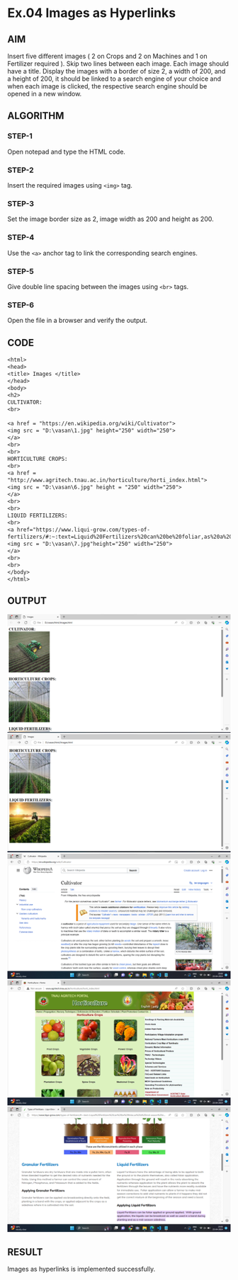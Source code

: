 # Ex.04 Images as Hyperlinks
## AIM
  Insert five different images ( 2 on Crops and 2 on Machines and 1 on Fertilizer required ). 
  Skip two lines between each image. Each image should have a title. 
  Display the images with a border of size 2, a width of 200, and a height of 200, 
  it should be linked to a search engine of your choice and when each image is clicked, 
  the respective search engine should be opened in a new window.

## ALGORITHM
### STEP-1
  Open notepad and type the HTML code.

### STEP-2
  Insert the required images using ```<img>``` tag.

### STEP-3
  Set the image border size as 2, image width as 200 and height as 200.

### STEP-4
  Use the ```<a>``` anchor tag to link the corresponding search engines.  

### STEP-5
  Give double line spacing between the images using ```<br>``` tags.
  
### STEP-6
  Open the file in a browser and verify the output.
  
## CODE
```
<html>
<head> 
<title> Images </title>
</head>
<body> 
<h2>
CULTIVATOR:
<br>

<a href = "https://en.wikipedia.org/wiki/Cultivator">
<img src = "D:\vasan\1.jpg" height="250" width="250">
</a>
<br>
<br>
HORTICULTURE CROPS:
<br>
<a href = "http://www.agritech.tnau.ac.in/horticulture/horti_index.html">
<img src = "D:\vasan\6.jpg" height = "250" width="250">
</a>
<br> 
<br>
LIQUID FERTILIZERS:
<br>
<a href="https://www.liqui-grow.com/types-of-fertilizers/#:~:text=Liquid%20Fertilizers%20can%20be%20foliar,as%20a%20mid%2Dseason%20sidedress.">
<img src = "D:\vasan\7.jpg"height="250" width="250">
</a>
<br>
<br>
</body>
</html>

```

## OUTPUT

![alt text](<Screenshot 2024-04-25 230446.png>) 
![alt text](<Screenshot 2024-04-25 230459.png>) 
![alt text](<Screenshot 2024-04-25 230509.png>) 
![alt text](<Screenshot 2024-04-25 230519.png>)
![alt text](<Screenshot 2024-04-25 230544.png>) 


## RESULT
 Images as hyperlinks is implemented successfully.
